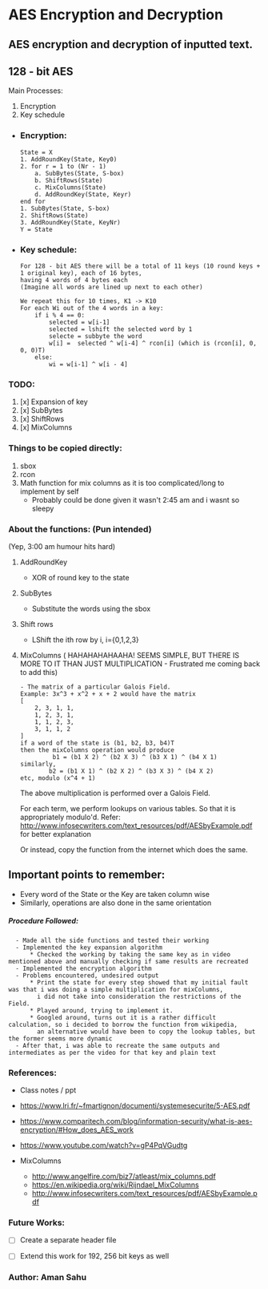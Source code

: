 # AES Encryption and Decryption
AES encryption and decryption of inputted text. 
---
## 128 - bit AES  
  Main Processes:
  1.  Encryption
  2.  Key schedule
    
  * ### Encryption:
        
        State = X
        1. AddRoundKey(State, Key0)
        2. for r = 1 to (Nr - 1)
            a. SubBytes(State, S-box)
            b. ShiftRows(State)
            c. MixColumns(State)
            d. AddRoundKey(State, Keyr)
        end for
        1. SubBytes(State, S-box)
        2. ShiftRows(State)
        3. AddRoundKey(State, KeyNr)
        Y = State

  * ### Key schedule:
  
      ```
      For 128 - bit AES there will be a total of 11 keys (10 round keys + 1 original key), each of 16 bytes, 
      having 4 words of 4 bytes each
      (Imagine all words are lined up next to each other)

      We repeat this for 10 times, K1 -> K10
      For each Wi out of the 4 words in a key:
          if i % 4 == 0:
              selected = w[i-1]
              selected = lshift the selected word by 1
              selecte = subbyte the word
              w[i] =  selected ^ w[i-4] ^ rcon[i] (which is (rcon[i], 0, 0, 0)T)
          else:
              wi = w[i-1] ^ w[i - 4]
      ```

  ### TODO: 
  1. [x] Expansion of key
  2. [x] SubBytes
  3. [x] ShiftRows
  4. [x] MixColumns

  ### Things to be copied directly:
  1. sbox
  2. rcon
  3. Math function for mix columns as it is too complicated/long to implement by self
      - Probably could be done given it wasn't 2:45 am and i wasnt so sleepy

  ### About the functions: (Pun intended) 
  (Yep, 3:00 am humour hits hard)
  1. AddRoundKey
      - XOR of round key to the state

  2. SubBytes
      - Substitute the words using the sbox

  3. Shift rows
      - LShift the ith row by i, i={0,1,2,3} 

  4. MixColumns 
      ( HAHAHAHAHAAHA! SEEMS SIMPLE, BUT THERE IS MORE TO IT THAN JUST MULTIPLICATION - Frustrated me coming back to add this)
      ```
      - The matrix of a particular Galois Field.
      Example: 3x^3 + x^2 + x + 2 would have the matrix
      [
          2, 3, 1, 1,
          1, 2, 3, 1,
          1, 1, 2, 3,
          3, 1, 1, 2
      ]
      if a word of the state is (b1, b2, b3, b4)T
      then the mixColumns operation would produce
               b1 = (b1 X 2) ^ (b2 X 3) ^ (b3 X 1) ^ (b4 X 1)
      similarly,
              b2 = (b1 X 1) ^ (b2 X 2) ^ (b3 X 3) ^ (b4 X 2)
      etc, modulo (x^4 + 1)
      ```
      The above multiplication is performed over a Galois Field.
      
      For each term, we perform lookups on various tables. So that it is appropriately modulo'd.
      Refer: http://www.infosecwriters.com/text_resources/pdf/AESbyExample.pdf for better explanation
      
      Or instead, copy the function from the internet which does the same.
     
      
## Important points to remember:
  - Every word of the State or the Key are taken column wise
  - Similarly, operations are also done in the same orientation

##### Procedure Followed:
      - Made all the side functions and tested their working
      - Implemented the key expansion algorithm
          * Checked the working by taking the same key as in video mentioned above and manually checking if same results are recreated
      - Implemented the encryption algorithm
      - Problems encountered, undesired output
          * Print the state for every step showed that my initial fault was that i was doing a simple multiplication for mixColumns, 
            i did not take into consideration the restrictions of the Field.
          * Played around, trying to implement it.
          * Googled around, turns out it is a rather difficult calculation, so i decided to borrow the function from wikipedia, 
            an alternative would have been to copy the lookup tables, but the former seems more dynamic
      - After that, i was able to recreate the same outputs and intermediates as per the video for that key and plain text

### References: 
   * Class notes / ppt
   * https://www.lri.fr/~fmartignon/documenti/systemesecurite/5-AES.pdf
   * https://www.comparitech.com/blog/information-security/what-is-aes-encryption/#How_does_AES_work
   * https://www.youtube.com/watch?v=gP4PqVGudtg
   
   * MixColumns
      * http://www.angelfire.com/biz7/atleast/mix_columns.pdf
      * https://en.wikipedia.org/wiki/Rijndael_MixColumns
      * http://www.infosecwriters.com/text_resources/pdf/AESbyExample.pdf

### Future Works:
  * [ ] Create a separate header file
  * [ ] Extend this work for 192, 256 bit keys as well


### Author: Aman Sahu
